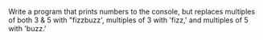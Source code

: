 Write a program that prints numbers to the console, but replaces multiples of both 3 & 5 with "fizzbuzz', multiples of 3 with 'fizz,' and multiples of 5 with 'buzz.'